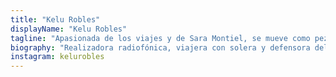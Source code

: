 ```yaml
---
title: "Kelu Robles"
displayName: "Kelu Robles"
tagline: "Apasionada de los viajes y de Sara Montiel, se mueve como pez en el agua en prensa y radio."
biography: "Realizadora radiofónica, viajera con solera y defensora del cuplé. Crecí en Punto Radio y hoy maduro entre Esradio y Libertad Digital. El reporterismo viajero es mi motor periodístico."
instagram: kelurobles
---
```



